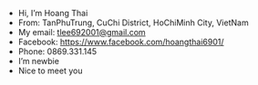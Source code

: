 -  Hi, I’m Hoang Thai
-  From: TanPhuTrung, CuChi District, HoChiMinh City, VietNam
-  My email: tlee692001@gmail.com
-  Facebook: https://www.facebook.com/hoangthai6901/
-  Phone: 0869.331.145
-  I’m newbie
-  Nice to meet you 

<!---
HoangThai-zenno/HoangThai-zenno is a ✨ special ✨ repository because its `README.md` (this file) appears on your GitHub profile.
You can click the Preview link to take a look at your changes.
--->
